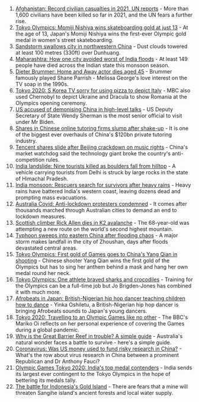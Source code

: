 1. [Afghanistan: Record civilian casualties in 2021, UN reports](https://www.bbc.co.uk/news/world-asia-57967960) - More than 1,600 civilians have been killed so far in 2021, and the UN fears a further rise.
2. [Tokyo Olympics: Momiji Nishiya wins skateboarding gold at just 13](https://www.bbc.co.uk/sport/olympics/57966611) - At the age of 13, Japan's Momiji Nishiya wins the first-ever Olympic gold medal in women's street skateboarding.
3. [Sandstorm swallows city in northwestern China](https://www.bbc.co.uk/news/world-asia-china-57973810) - Dust clouds towered at least 100 metres (330ft) over Dunhuang.
4. [Maharashtra: How one city avoided worst of India floods](https://www.bbc.co.uk/news/world-asia-india-57969153) - At least 149 people have died across the Indian state this monsoon season.
5. [Dieter Brummer: Home and Away actor dies aged 45](https://www.bbc.co.uk/news/world-australia-57967777) - Brummer famously played Shane Parrish - Melissa George's love interest on the TV soap in the 1990s.
6. [Tokyo 2020: S Korea TV sorry for using pizza to depict Italy](https://www.bbc.co.uk/news/world-asia-57966293) - MBC also used Chernobyl to depict Ukraine and Dracula to show Romania at the Olympics opening ceremony.
7. [US accused of demonising China in high-level talks](https://www.bbc.co.uk/news/world-asia-china-57966427) - US Deputy Secretary of State Wendy Sherman is the most senior official to visit under Mr Biden.
8. [Shares in Chinese online tutoring firms slump after shake-up](https://www.bbc.co.uk/news/business-57966027) - It is one of the biggest ever overhauls of China's $120bn private tutoring industry.
9. [Tencent shares slide after Beijing crackdown on music rights](https://www.bbc.co.uk/news/business-57966023) - China's market watchdog said the technology giant broke the country's anti-competition rules.
10. [India landslide: Nine tourists killed as boulders fall from hilltop](https://www.bbc.co.uk/news/world-asia-india-57955964) - A vehicle carrying tourists from Delhi is struck by large rocks in the state of Himachal Pradesh.
11. [India monsoon: Rescuers search for survivors after heavy rains](https://www.bbc.co.uk/news/world-asia-india-57952521) - Heavy rains have battered India's western coast, leaving dozens dead and prompting mass evacuations.
12. [Australia Covid: Anti-lockdown protesters condemned](https://www.bbc.co.uk/news/world-australia-57960044) - It comes after thousands marched through Australian cities to demand an end to lockdown measures.
13. [Scottish climber Rick Allen dies in K2 avalanche](https://www.bbc.co.uk/news/uk-scotland-57964217) - The 68-year-old was attempting a new route on the world's second highest mountain.
14. [Typhoon sweeps into eastern China after flooding chaos](https://www.bbc.co.uk/news/world-asia-china-57955138) - A major storm makes landfall in the city of Zhoushan, days after floods devastated central areas.
15. [Tokyo Olympics: First gold of Games goes to China's Yang Qian in shooting](https://www.bbc.co.uk/sport/olympics/57952436) - Chinese shooter Yang Qian wins the first gold of the Olympics but has to sing her anthem behind a mask and hang her own medal round her neck.
16. [Tokyo Olympics: One athlete braved sharks and crocodiles](https://www.bbc.co.uk/news/world-australia-57938909) - Training for the Olympics can be a full-time job but Jo Brigden-Jones has combined it with much more.
17. [Afrobeats in Japan: British-Nigerian hip hop dancer teaching children how to dance](https://www.bbc.co.uk/news/world-africa-57949287) - Yinka Oshiletu, a British-Nigerian hip hop dancer is bringing Afrobeats sounds to Japan's young dancers.
18. [Tokyo 2020: Travelling to an Olympic Games like no other](https://www.bbc.co.uk/news/world-asia-57913517) - The BBC's Mariko Oi reflects on her personal experience of covering the Games during a global pandemic.
19. [Why is the Great Barrier Reef in trouble? A simple guide](https://www.bbc.co.uk/news/world-australia-57938858) - Australia's natural wonder faces a battle to survive - here's a simple guide.
20. [Coronavirus: Was US money used to fund risky research in China?](https://www.bbc.co.uk/news/57932699) - What's the row about virus research in China between a prominent Republican and Dr Anthony Fauci?
21. [Olympic Games Tokyo 2020: India's top medal contenders](https://www.bbc.co.uk/news/world-asia-india-57913544) - India sends its largest ever contingent to the Tokyo Olympics in the hope of bettering its medals tally.
22. [The battle for Indonesia's Gold Island](https://www.bbc.co.uk/news/world-asia-57902815) - There are fears that a mine will threaten Sangihe island's ancient forests and local water supply.
